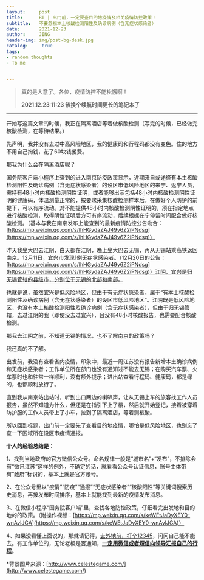 ```yaml
---
layout:     post
title:      RT | 出门前，一定要查目的地疫情及相关疫情防控政策！
subtitle:   不要忽视本土核酸检测阳性及确诊病例（含无症状感染者）
date:       2021-12-23
author:     JING
header-img: img/post-bg-desk.jpg
catalog: 	 true
tags:
- random thoughts
- To me


---
```




> 真的是大意了。各位，疫情防控不能松懈啊！
>
> **2021.12.23  11:23  该换个续航时间更长的笔记本了**



------



开始写这篇文章的时候，我正在隔离酒店等着做核酸检测（写完的时候，已经做完核酸检测，在等待结果。）

先声明，我并没有去过中高风险地区，我的健康码和行程码都没有变色。住的地方不用自己掏钱，花了60块钱餐费。

那我为什么会在隔离酒店呢？

国务院客户端小程序上查到的进入南京防疫政策显示，近期来自或途径有本土核酸检测阳性及确诊病例（含无症状感染者）的设区市低风险地区的来宁、返宁人员，需持有48小时内核酸检测阴性证明，或者能够出示包括48小时内核酸检测阴性证明的健康码，体温测量正常的，按要求采集核酸检测样本后，在做好个人防护的前提下，可以有序流动。对不能提供48小时内核酸检测阴性证明的，须在指定地点进行核酸检测，取得阴性证明后方可有序流动，后续根据在宁停留时间配合做好核酸检测。（基本与我在南京发布上能查到的最新疫情防控公告吻合：[https://mp.weixin.qq.com/s/lhHGydaZAJ49v6Z2iPNdsg](https://mp.weixin.qq.com/s/lhHGydaZAJ49v6Z2iPNdsg)）

昨天我坐大巴去江阴，白天都在江阴，晚上坐大巴去无锡，再从无锡站乘高铁返回南京。12月11日，宜兴市发现1例无症状感染者。（12月20日的公告：[https://mp.weixin.qq.com/s/lhHGydaZAJ49v6Z2iPNdsg](https://mp.weixin.qq.com/s/lhHGydaZAJ49v6Z2iPNdsg)）江阴、宜兴是归无锡管辖的县级市，分别位于无锡的北部和南部。

也就是说，虽然宜兴是低风险地区，但由于有无症状感染者，属于“有本土核酸检测阳性及确诊病例（含无症状感染者）的设区市低风险地区”。江阴既是低风险地区，也没有本土核酸检测阳性及确诊病例（含无症状感染者），但由于归无锡管辖，去过江阴的我（即使没去过宜兴），且没有48小时核酸报告，也需要配合核酸检测。

那我去江阴之前，不知道无锡的情况，也不了解南京的政策吗？

我还真的不了解。

出发前，我没有查看省内疫情，印象中，最近一周江苏没有报告新增本土确诊病例和无症状感染者；工作单位所在部门也没有通知过不能去无锡；在购买汽车票、火车票时也和往常一样顺利，没有额外提示；进出站查看行程码、健康码，都是绿的，也都顺利放行了。

直到我从南京站出站时，听到出口两边的喇叭声，让从无锡上车的旅客找工作人员报告，虽然不知道为什么，但还是在指引下上了楼，然后就开始登记，接着被穿着防护服的工作人员带上了小车，拉到了隔离酒店，等着测核酸。

所以回到标题，出门前一定要先了查看目的地疫情，哪怕是低风险地区，也别忘了查一下区域所在设区市疫情通报。

**个人的经验总结是：**

1、找到当地政府的官方微信公众号。命名规律一般是“城市名”+“发布”，不排除会有“微讯江苏”这样的例外，不确定的话，就看看公众号认证信息，账号主体带有“政府”标识的，基本上就是官方账号。

2、在公众号里以“疫情”“防疫”“通报”“无症状感染者”“核酸阳性”等关键词搜索历史消息，再按发布时间排序，基本上就能找到最新的疫情发布消息。

3、在微信小程序“国务院客户端”里，查找各地防控政策，仔细看完出发地和目的地的的政策。（附操作视频：[https://mp.weixin.qq.com/s/keWEtJaDyXEY0-wnAvlJGA](https://mp.weixin.qq.com/s/keWEtJaDyXEY0-wnAvlJGA)）

4、如果没看懂上面说的，那就请记得，<u>去外地前，打个12345</u>，问问自己能不能去。有工作单位的，无论老板是否通知，**<u>一定用微信或者短信向领导汇报自己的行程</u>**。



*背景图片来源：[http://www.celestegame.com/](http://www.celestegame.com/)